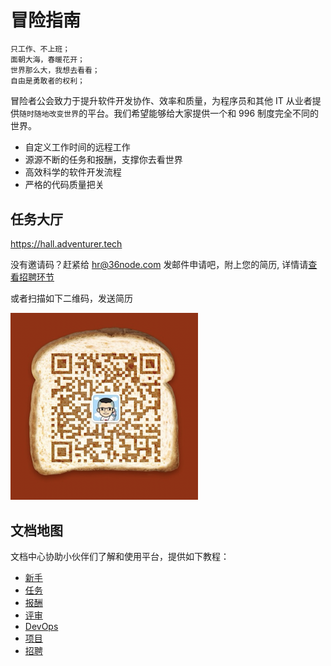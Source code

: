 # 冒险指南

```sh
只工作、不上班；
面朝大海，春暖花开；
世界那么大，我想去看看；
自由是勇敢者的权利；
```

冒险者公会致力于提升软件开发协作、效率和质量，为程序员和其他 IT 从业者提供`随时随地改变世界`的平台。我们希望能够给大家提供一个和 996 制度完全不同的世界。

- 自定义工作时间的远程工作
- 源源不断的任务和报酬，支撑你去看世界
- 高效科学的软件开发流程
- 严格的代码质量把关

## 任务大厅

https://hall.adventurer.tech

没有邀请码？赶紧给 hr@36node.com 发邮件申请吧，附上您的简历, 详情请[查看招聘环节](recruit.md)

或者扫描如下二维码，发送简历

![](./assets/wx-code-zzswang.png)


## 文档地图

文档中心协助小伙伴们了解和使用平台，提供如下教程：

- [新手](newbee.md)
- [任务](task.md)
- [报酬](bounty.md)
- [评审](review.md)
- [DevOps](devops.md)
- [项目](pm.md)
- [招聘](recruit.md)
